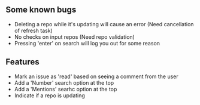 ## Some known bugs

- Deleting a repo while it's updating will cause an error (Need cancellation of refresh task)
- No checks on input repos (Need repo validation)
- Pressing 'enter' on search will log you out for some reason

## Features

- Mark an issue as 'read' based on seeing a comment from the user 
- Add a 'Number' search option at the top
- Add a 'Mentions' searhc option at the top
- Indicate if a repo is updating